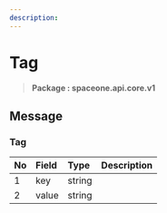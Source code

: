 ```yaml
---
description:  
---
```

# Tag

>  **Package : spaceone.api.core.v1**

## 

## Message

### Tag
| No | Field | Type |  Description |
| :--- | :--- | :--- | :--- |
| 1 | key |string | |
| 2 | value |string | |
